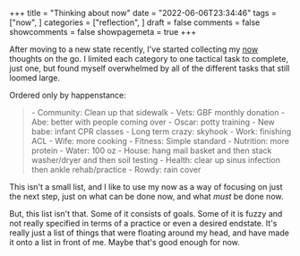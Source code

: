 +++
title = "Thinking about now"
date = "2022-06-06T23:34:46"
tags = ["now", ]
categories = ["reflection", ]
draft = false
comments = false
showcomments = false
showpagemeta = true
+++

After moving to a new state recently, I've started collecting my [now](/now) thoughts on the go. I limited each category to one tactical task to complete, just one, but found myself overwhelmed by all of the different tasks that still loomed large.

Ordered only by happenstance:

<blockquote>
- Community: Clean up that sidewalk 
- Vets: GBF monthly donation
- Abe: better with people coming over
- Oscar: potty training
- New babe: infant CPR classes
- Long term crazy: skyhook
- Work: finishing ACL
- Wife: more cooking
- Fitness: Simple standard
- Nutrition: more protein
- Water: 100 oz
- House: hang mail basket and then stack washer/dryer and then soil testing
- Health: clear up sinus infection then ankle rehab/practice
- Rowdy: rain cover 
</blockquote>

This isn't a small list, and I like to use my now as a way of focusing on just the next step, just on what can be done now, and what _must_ be done now.

But, this list isn't that. Some of it consists of goals. Some of it is fuzzy and not really specified in terms of a practice or even a desired endstate. It's really just a list of things that were floating around my head, and have made it onto a list in front of me. Maybe that's good enough for now. 
